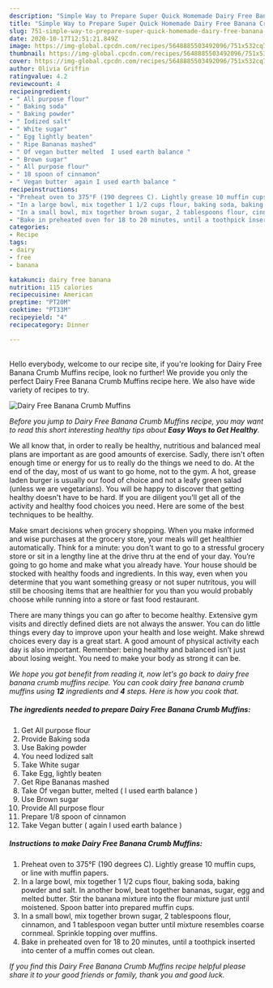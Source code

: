 ```yaml
---
description: "Simple Way to Prepare Super Quick Homemade Dairy Free Banana Crumb Muffins"
title: "Simple Way to Prepare Super Quick Homemade Dairy Free Banana Crumb Muffins"
slug: 751-simple-way-to-prepare-super-quick-homemade-dairy-free-banana-crumb-muffins
date: 2020-10-17T12:51:21.849Z
image: https://img-global.cpcdn.com/recipes/5648885503492096/751x532cq70/dairy-free-banana-crumb-muffins-recipe-main-photo.jpg
thumbnail: https://img-global.cpcdn.com/recipes/5648885503492096/751x532cq70/dairy-free-banana-crumb-muffins-recipe-main-photo.jpg
cover: https://img-global.cpcdn.com/recipes/5648885503492096/751x532cq70/dairy-free-banana-crumb-muffins-recipe-main-photo.jpg
author: Olivia Griffin
ratingvalue: 4.2
reviewcount: 4
recipeingredient:
- " All purpose flour"
- " Baking soda"
- " Baking powder"
- " Iodized salt"
- " White sugar"
- " Egg lightly beaten"
- " Ripe Bananas mashed"
- " Of vegan butter melted  I used earth balance "
- " Brown sugar"
- " All purpose flour"
- " 18 spoon of cinnamon"
- " Vegan butter  again I used earth balance "
recipeinstructions:
- "Preheat oven to 375°F (190 degrees C). Lightly grease 10 muffin cups, or line with muffin papers."
- "In a large bowl, mix together 1 1/2 cups flour, baking soda, baking powder and salt. In another bowl, beat together bananas, sugar, egg and melted butter. Stir the banana mixture into the flour mixture just until moistened. Spoon batter into prepared muffin cups."
- "In a small bowl, mix together brown sugar, 2 tablespoons flour, cinnamon, and 1  tablespoon vegan butter until mixture resembles coarse cornmeal. Sprinkle topping over muffins."
- "Bake in preheated oven for 18 to 20 minutes, until a toothpick inserted into center of a muffin comes out clean."
categories:
- Recipe
tags:
- dairy
- free
- banana

katakunci: dairy free banana 
nutrition: 115 calories
recipecuisine: American
preptime: "PT20M"
cooktime: "PT33M"
recipeyield: "4"
recipecategory: Dinner

---
```

<br>
Hello everybody, welcome to our recipe site, if you're looking for Dairy Free Banana Crumb Muffins recipe, look no further! We provide you only the perfect Dairy Free Banana Crumb Muffins recipe here. We also have wide variety of recipes to try.
<br>


![Dairy Free Banana Crumb Muffins](https://img-global.cpcdn.com/recipes/5648885503492096/751x532cq70/dairy-free-banana-crumb-muffins-recipe-main-photo.jpg)

<i>Before you jump to Dairy Free Banana Crumb Muffins recipe, you may want to read this short interesting healthy tips about <strong>Easy Ways to Get Healthy</strong>.</i>

We all know that, in order to really be healthy, nutritious and balanced meal plans are important as are good amounts of exercise. Sadly, there isn't often enough time or energy for us to really do the things we need to do. At the end of the day, most of us want to go home, not to the gym. A hot, grease laden burger is usually our food of choice and not a leafy green salad (unless we are vegetarians). You will be happy to discover that getting healthy doesn't have to be hard. If you are diligent you'll get all of the activity and healthy food choices you need. Here are some of the best techniques to be healthy.

Make smart decisions when grocery shopping. When you make informed and wise purchases at the grocery store, your meals will get healthier automatically. Think for a minute: you don't want to go to a stressful grocery store or sit in a lengthy line at the drive thru at the end of your day. You’re going to go home and make what you already have. Your house should be stocked with healthy foods and ingredients. In this way, even when you determine that you want something greasy or not super nutritous, you will still be choosing items that are healthier for you than you would probably choose while running into a store or fast food restaurant.

There are many things you can go after to become healthy. Extensive gym visits and directly defined diets are not always the answer. You can do little things every day to improve upon your health and lose weight. Make shrewd choices every day is a great start. A good amount of physical activity each day is also important. Remember: being healthy and balanced isn’t just about losing weight. You need to make your body as strong it can be. 


<i>We hope you got benefit from reading it, now let's go back to dairy free banana crumb muffins recipe. You can cook dairy free banana crumb muffins using <strong>12</strong> ingredients and <strong>4</strong> steps. Here is how you cook that.
</i>

##### The ingredients needed to prepare Dairy Free Banana Crumb Muffins:

1. Get  All purpose flour
1. Provide  Baking soda
1. Use  Baking powder
1. You need  Iodized salt
1. Take  White sugar
1. Take  Egg, lightly beaten
1. Get  Ripe Bananas mashed
1. Take  Of vegan butter, melted ( I used earth balance )
1. Use  Brown sugar
1. Provide  All purpose flour
1. Prepare  1/8 spoon of cinnamon
1. Take  Vegan butter ( again I used earth balance )


##### Instructions to make Dairy Free Banana Crumb Muffins:

1. Preheat oven to 375°F (190 degrees C). Lightly grease 10 muffin cups, or line with muffin papers.
1. In a large bowl, mix together 1 1/2 cups flour, baking soda, baking powder and salt. In another bowl, beat together bananas, sugar, egg and melted butter. Stir the banana mixture into the flour mixture just until moistened. Spoon batter into prepared muffin cups.
1. In a small bowl, mix together brown sugar, 2 tablespoons flour, cinnamon, and 1  tablespoon vegan butter until mixture resembles coarse cornmeal. Sprinkle topping over muffins.
1. Bake in preheated oven for 18 to 20 minutes, until a toothpick inserted into center of a muffin comes out clean.


<i>If you find this Dairy Free Banana Crumb Muffins recipe helpful please share it to your good friends or family, thank you and good luck.</i>
